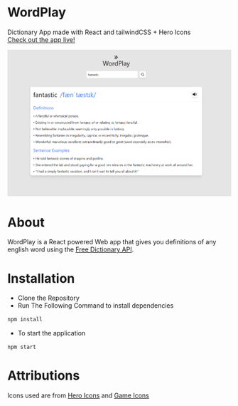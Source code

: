 # WordPlay
 Dictionary App made with React and tailwindCSS + Hero Icons\
 [Check out the app live!](http://wordplayace.netlify.app)

 ![](img/show2.png)

# About
  WordPlay is a React powered Web app that gives you definitions of any english word using the [Free Dictionary API](https://dictionaryapi.dev/).


# Installation
  - Clone the Repository
  - Run The Following Command to install dependencies
   ```sh
   npm install
   ```
  - To start the application
   ```sh
   npm start
   ```

# Attributions
  Icons used are from [Hero Icons](https://heroicons.com/) and [Game Icons](https://game-icons.net/)
